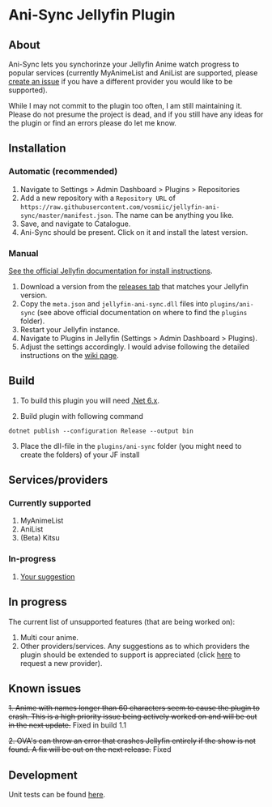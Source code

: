 <h1>Ani-Sync Jellyfin Plugin</h1>

## About

Ani-Sync lets you synchorinze your Jellyfin Anime watch progress to popular services (currently MyAnimeList and AniList are supported, please [create an issue](https://github.com/vosmiic/jellyfin-ani-sync/issues/new) if you have a different provider you would like to be supported).

While I may not commit to the plugin too often, I am still maintaining it. Please do not presume the project is dead, and if you still have any ideas for the plugin or find an errors please do let me know.

## Installation

### Automatic (recommended)
1. Navigate to Settings > Admin Dashboard > Plugins > Repositories
2. Add a new repository with a `Repository URL` of `https://raw.githubusercontent.com/vosmiic/jellyfin-ani-sync/master/manifest.json`. The name can be anything you like.
3. Save, and navigate to Catalogue.
4. Ani-Sync should be present. Click on it and install the latest version.

### Manual

[See the official Jellyfin documentation for install instructions](https://jellyfin.org/docs/general/server/plugins/index.html#installing).

1. Download a version from the [releases tab](https://github.com/vosmiic/jellyfin-ani-sync/releases) that matches your Jellyfin version.
2. Copy the `meta.json` and `jellyfin-ani-sync.dll` files into `plugins/ani-sync` (see above official documentation on where to find the `plugins` folder).
3. Restart your Jellyfin instance.
4. Navigate to Plugins in Jellyfin (Settings > Admin Dashboard > Plugins).
5. Adjust the settings accordingly. I would advise following the detailed instructions on the [wiki page](https://github.com/vosmiic/jellyfin-ani-sync/wiki).

## Build

1. To build this plugin you will need [.Net 6.x](https://dotnet.microsoft.com/download/dotnet/6.0).

2. Build plugin with following command
  ```
  dotnet publish --configuration Release --output bin
  ```

3. Place the dll-file in the `plugins/ani-sync` folder (you might need to create the folders) of your JF install

## Services/providers
### Currently supported
1. MyAnimeList
2. AniList
3. (Beta) Kitsu
### In-progress
1. [Your suggestion](https://github.com/vosmiic/jellyfin-ani-sync/issues/new)

## In progress

The current list of unsupported features (that are being worked on):
1. Multi cour anime.
2. Other providers/services. Any suggestions as to which providers the plugin should be extended to support is appreciated (click [here](https://github.com/vosmiic/jellyfin-ani-sync/issues/new) to request a new provider). 

## Known issues
~~1. Anime with names longer than 60 characters seem to cause the plugin to crash. This is a high priority issue being actively worked on and will be out in the next update.~~ Fixed in build 1.1

~~2. OVA's can throw an error that crashes Jellyfin entirely if the show is not found. A fix will be out on the next release.~~ Fixed
## Development
Unit tests can be found [here](https://github.com/vosmiic/jellyfin-ani-sync-unit-tests).